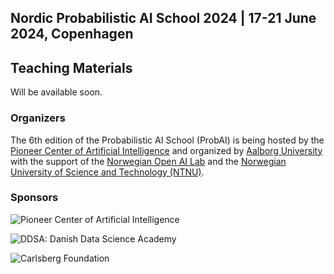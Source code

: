 ## Nordic Probabilistic AI School 2024 | 17-21 June 2024, Copenhagen

## Teaching Materials

Will be available soon.

### Organizers

The 6th edition of the Probabilistic AI School (ProbAI) is being hosted by the [Pioneer Center of Artificial Intelligence](https://www.aicentre.dk/) and organized by [Aalborg University](https://www.en.aau.dk/) with the support of the [Norwegian Open AI Lab](https://www.ntnu.edu/ailab) and the [Norwegian University of Science and Technology (NTNU)](https://www.ntnu.edu/).

### Sponsors
![Pioneer Center of Artificial Intelligence](https://d3aconference.dk/wp-content/uploads/2023/04/PCAI_Horizontal_AI_Rgb.svg)

![DDSA: Danish Data Science Academy](https://d3aconference.dk/wp-content/uploads/2023/04/DDSA_PrimaryLogo_Black_Print.png)

![Carlsberg Foundation](https://www.aicentre.dk/_next/static/media/logo_partner_cf.a8b3924a.svg)